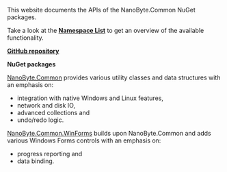 This website documents the APIs of the NanoByte.Common NuGet packages.

Take a look at the [**Namespace List**](namespaces.html) to get an overview of the available functionality.

[**GitHub repository**](https://github.com/nano-byte/common)

**NuGet packages**

[NanoByte.Common](https://www.nuget.org/packages/NanoByte.Common/) provides various utility classes and data structures with an emphasis on:

- integration with native Windows and Linux features,
- network and disk IO,
- advanced collections and
- undo/redo logic.

[NanoByte.Common.WinForms](https://www.nuget.org/packages/NanoByte.Common.WinForms/) builds upon NanoByte.Common and adds various Windows Forms controls with an emphasis on:

- progress reporting and
- data binding.
